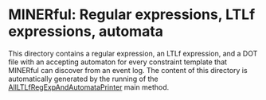 MINERful: Regular expressions, LTLf expressions, automata
=========================

This directory contains a regular expression, an LTLf expression, and a DOT file with an accepting automaton for every constraint template that MINERful can discover from an event log.
The content of this directory is automatically generated by the running of the [AllLTLfRegExpAndAutomataPrinter](src/minerful/examples/api/formal/AllLTLfRegExpAndAutomataPrinter.java) main method.